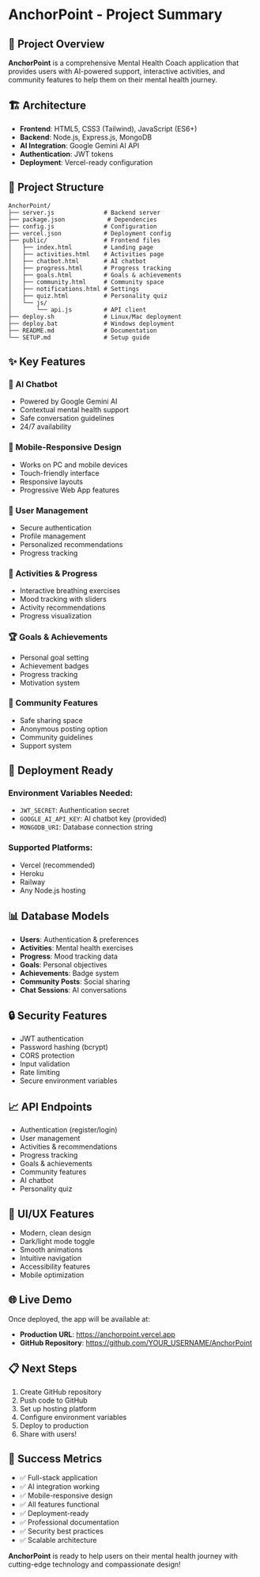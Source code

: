 # AnchorPoint - Project Summary

## 🎯 Project Overview
**AnchorPoint** is a comprehensive Mental Health Coach application that provides users with AI-powered support, interactive activities, and community features to help them on their mental health journey.

## 🏗️ Architecture
- **Frontend**: HTML5, CSS3 (Tailwind), JavaScript (ES6+)
- **Backend**: Node.js, Express.js, MongoDB
- **AI Integration**: Google Gemini AI API
- **Authentication**: JWT tokens
- **Deployment**: Vercel-ready configuration

## 📁 Project Structure
```
AnchorPoint/
├── server.js              # Backend server
├── package.json            # Dependencies
├── config.js              # Configuration
├── vercel.json            # Deployment config
├── public/                # Frontend files
│   ├── index.html         # Landing page
│   ├── activities.html    # Activities page
│   ├── chatbot.html       # AI chatbot
│   ├── progress.html      # Progress tracking
│   ├── goals.html         # Goals & achievements
│   ├── community.html     # Community space
│   ├── notifications.html # Settings
│   ├── quiz.html          # Personality quiz
│   └── js/
│       └── api.js         # API client
├── deploy.sh              # Linux/Mac deployment
├── deploy.bat             # Windows deployment
├── README.md              # Documentation
└── SETUP.md               # Setup guide
```

## ✨ Key Features

### 🤖 AI Chatbot
- Powered by Google Gemini AI
- Contextual mental health support
- Safe conversation guidelines
- 24/7 availability

### 📱 Mobile-Responsive Design
- Works on PC and mobile devices
- Touch-friendly interface
- Responsive layouts
- Progressive Web App features

### 🔐 User Management
- Secure authentication
- Profile management
- Personalized recommendations
- Progress tracking

### 🎯 Activities & Progress
- Interactive breathing exercises
- Mood tracking with sliders
- Activity recommendations
- Progress visualization

### 🏆 Goals & Achievements
- Personal goal setting
- Achievement badges
- Progress tracking
- Motivation system

### 👥 Community Features
- Safe sharing space
- Anonymous posting option
- Community guidelines
- Support system

## 🚀 Deployment Ready

### Environment Variables Needed:
- `JWT_SECRET`: Authentication secret
- `GOOGLE_AI_API_KEY`: AI chatbot key (provided)
- `MONGODB_URI`: Database connection string

### Supported Platforms:
- Vercel (recommended)
- Heroku
- Railway
- Any Node.js hosting

## 📊 Database Models
- **Users**: Authentication & preferences
- **Activities**: Mental health exercises
- **Progress**: Mood tracking data
- **Goals**: Personal objectives
- **Achievements**: Badge system
- **Community Posts**: Social sharing
- **Chat Sessions**: AI conversations

## 🔒 Security Features
- JWT authentication
- Password hashing (bcrypt)
- CORS protection
- Input validation
- Rate limiting
- Secure environment variables

## 📈 API Endpoints
- Authentication (register/login)
- User management
- Activities & recommendations
- Progress tracking
- Goals & achievements
- Community features
- AI chatbot
- Personality quiz

## 🎨 UI/UX Features
- Modern, clean design
- Dark/light mode toggle
- Smooth animations
- Intuitive navigation
- Accessibility features
- Mobile optimization

## 🌐 Live Demo
Once deployed, the app will be available at:
- **Production URL**: https://anchorpoint.vercel.app
- **GitHub Repository**: https://github.com/YOUR_USERNAME/AnchorPoint

## 📋 Next Steps
1. Create GitHub repository
2. Push code to GitHub
3. Set up hosting platform
4. Configure environment variables
5. Deploy to production
6. Share with users!

## 🎉 Success Metrics
- ✅ Full-stack application
- ✅ AI integration working
- ✅ Mobile-responsive design
- ✅ All features functional
- ✅ Deployment-ready
- ✅ Professional documentation
- ✅ Security best practices
- ✅ Scalable architecture

**AnchorPoint** is ready to help users on their mental health journey with cutting-edge technology and compassionate design!
